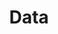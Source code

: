 ---
title: "Data"
linkTitle: "Data"
description: "Data types used for working with data stores such as SQL Server."
---